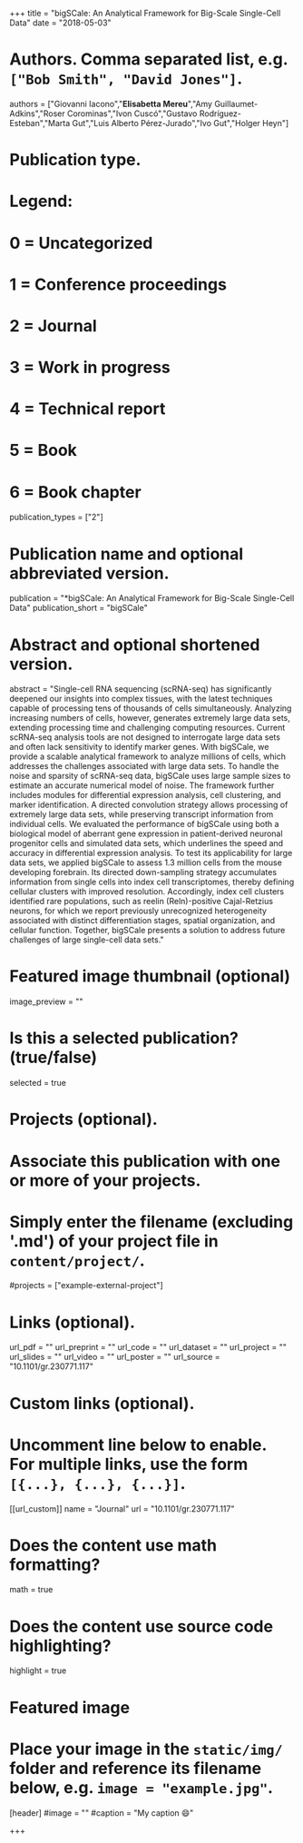 +++
title = "bigSCale: An Analytical Framework for Big-Scale Single-Cell Data"
date = "2018-05-03"

# Authors. Comma separated list, e.g. `["Bob Smith", "David Jones"]`.


authors = ["Giovanni Iacono","**Elisabetta Mereu**","Amy Guillaumet-Adkins","Roser Corominas","Ivon Cuscó","Gustavo Rodríguez-Esteban","Marta Gut","Luis Alberto Pérez-Jurado","Ivo Gut","Holger Heyn"]



# Publication type.
# Legend:
# 0 = Uncategorized
# 1 = Conference proceedings
# 2 = Journal
# 3 = Work in progress
# 4 = Technical report
# 5 = Book
# 6 = Book chapter
publication_types = ["2"]

# Publication name and optional abbreviated version.
publication = "*bigSCale: An Analytical Framework for Big-Scale Single-Cell Data"
publication_short = "bigSCale"


# Abstract and optional shortened version.
abstract = "Single-cell RNA sequencing (scRNA-seq) has significantly deepened our insights into complex tissues, with the latest techniques capable of processing tens of thousands of cells simultaneously. Analyzing increasing numbers of cells, however, generates extremely large data sets, extending processing time and challenging computing resources. Current scRNA-seq analysis tools are not designed to interrogate large data sets and often lack sensitivity to identify marker genes. With bigSCale, we provide a scalable analytical framework to analyze millions of cells, which addresses the challenges associated with large data sets. To handle the noise and sparsity of scRNA-seq data, bigSCale uses large sample sizes to estimate an accurate numerical model of noise. The framework further includes modules for differential expression analysis, cell clustering, and marker identification. A directed convolution strategy allows processing of extremely large data sets, while preserving transcript information from individual cells. We evaluated the performance of bigSCale using both a biological model of aberrant gene expression in patient-derived neuronal progenitor cells and simulated data sets, which underlines the speed and accuracy in differential expression analysis. To test its applicability for large data sets, we applied bigSCale to assess 1.3 million cells from the mouse developing forebrain. Its directed down-sampling strategy accumulates information from single cells into index cell transcriptomes, thereby defining cellular clusters with improved resolution. Accordingly, index cell clusters identified rare populations, such as reelin (Reln)-positive Cajal-Retzius neurons, for which we report previously unrecognized heterogeneity associated with distinct differentiation stages, spatial organization, and cellular function. Together, bigSCale presents a solution to address future challenges of large single-cell data sets."

# Featured image thumbnail (optional)
image_preview = ""

# Is this a selected publication? (true/false)
selected = true

# Projects (optional).
#   Associate this publication with one or more of your projects.
#   Simply enter the filename (excluding '.md') of your project file in `content/project/`.
#projects = ["example-external-project"]

# Links (optional).
url_pdf = ""
url_preprint = ""
url_code = ""
url_dataset = ""
url_project = ""
url_slides = ""
url_video = ""
url_poster = ""
url_source = "10.1101/gr.230771.117"

# Custom links (optional).
#   Uncomment line below to enable. For multiple links, use the form `[{...}, {...}, {...}]`.
[[url_custom]]
name = "Journal"
url = "10.1101/gr.230771.117"

# Does the content use math formatting?
math = true

# Does the content use source code highlighting?
highlight = true
  
# Featured image
# Place your image in the `static/img/` folder and reference its filename below, e.g. `image = "example.jpg"`.
[header]
#image = ""
#caption = "My caption :smile:"

+++


